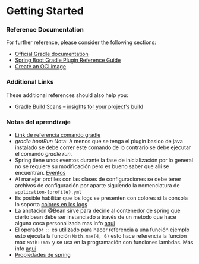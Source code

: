# Getting Started

### Reference Documentation
For further reference, please consider the following sections:

* [Official Gradle documentation](https://docs.gradle.org)
* [Spring Boot Gradle Plugin Reference Guide](https://docs.spring.io/spring-boot/docs/2.4.4/gradle-plugin/reference/html/)
* [Create an OCI image](https://docs.spring.io/spring-boot/docs/2.4.4/gradle-plugin/reference/html/#build-image)

### Additional Links
These additional references should also help you:

* [Gradle Build Scans – insights for your project's build](https://scans.gradle.com#gradle)

### Notas del aprendizaje
* [Link de referencia comando gradle](https://docs.spring.io/spring-boot/docs/current/reference/html/using-spring-boot.html#using-boot-running-with-the-gradle-plugin)
* *gradle bootRun*
Nota: A menos que se tenga el plugin basico de java instalado se debe correr este comando de lo contrario se debe ejecutar el comando *gradle run*.
* Spring tiene unos eventos durante la fase de inicialización por lo general no se requiere su modificación pero es bueno saber que allí se encuentran. [Eventos](https://docs.spring.io/spring-boot/docs/current/reference/html/spring-boot-features.html#boot-features-application-events-and-listeners)  
* Al manejar profiles con las clases de configuraciones se debe tener archivos de configuración por aparte siguiendo la nomenclatura de `application-{profile}.yml`
* Es posible habilitar que los logs se presenten con colores si la consola lo soporta [colores en los logs](https://docs.spring.io/spring-boot/docs/current/reference/html/spring-boot-features.html#boot-features-logging)
* La anotación @Bean sirve para decirle al contenedor de spring que cierto bean debe ser instanciado a través de un metodo que hace alguna cosa personalizada mas info [aqui](https://zetcode.com/springboot/bean/)
* El operador `::` es utilizado para hacer referencia a una función ejemplo esto ejecuta la función `Math.max(4, 6)` esto hace referencia la función max `Math::max` y se usa en la programación con funciones lambdas. Más info [aqui](https://stackovernet.xyz/es/q/5626743)
* [Propiedades de spring](https://docs.spring.io/spring-boot/docs/current/reference/html/appendix-application-properties.html#common-application-properties)
